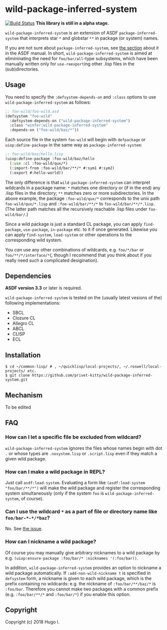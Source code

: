 # wild-package-inferred-system

[![Build Status](https://api.travis-ci.org/privet-kitty/wild-package-inferred-system.svg?branch=master)](https://travis-ci.org/privet-kitty/wild-package-inferred-system/) **This library is still in a alpha stage.**

`wild-package-inferred-system` is an extension of ASDF `package-inferred-system` that interprets star `*` and globstar `**` in package (or system) names.

If you are not sure about `package-inferred-system`, see [the section](https://common-lisp.net/project/asdf/asdf/The-package_002dinferred_002dsystem-extension.html) about it in the ASDF manual. In short, `wild-package-inferred-system` is aimed at elimininating the need for `foo/bar/all`-type subsystems, which have been manually written only for `use-reexport`ing other .lisp files in the (sub)directories.

## Usage
You need to specify the `:defsystem-depends-on` and `:class` options to use `wild-package-inferred-system` as follows:

```lisp
;; foo-wild/foo-wild.asd
(defsystem "foo-wild"
  :defsystem-depends-on ("wild-package-inferred-system")
  :class "winfer:wild-package-inferred-system"
  :depends-on ("foo-wild/baz/*"))
```

Each source file in the system `foo-wild` will begin with `defpackage` or `uiop:define-package` in the same way as `package-inferred-system`:

```lisp
;; foo-wild/baz/hello.lisp
(uiop:define-package :foo-wild/baz/hello
  (:use :cl :foo-wild/qux/*)
  (:import-from :foo-wild/bar/**/* #:sym1 #:sym2)
  (:export #:hello-world))
```

The only difference is that `wild-package-inferred-system` can interpret wildcards in a package name: `*` matches one directory or (if in the end) any .lisp files in the directory; `**` matches zero or more subdirectories. In the above example, the package `:foo-wild/qux/*` corresponds to the unix path `foo-wild/qux/*.lisp` and `:foo-wild/bar/**/*` to `foo-wild/bar/**/*.lisp`. (The latter path matches all the recursively reachable .lisp files under `foo-wild/bar/`.) 

Since a wild package is just a standard CL package, you can apply `find-package`, `use-package`, `in-package` etc. to it if once generated. Likewise you can apply `find-system`, `load-system` or other operations to the corresponding wild system.

You _can_ use any other combinations of wildcards, e.g. `foo/*/bar` or `foo/**/*/interface/*`(, though I recommend that you think about if you really need such a complicated desigination).

## Dependencies
**ASDF version 3.3** or later is required.

`wild-package-inferred-system` is tested on the (usually latest vesions of the) following implementations:
- SBCL
- Clozure CL
- Allegro CL
- ABCL
- CLISP
- ECL

## Installation
```
$ cd ~/common-lisp/ # , ~/quicklisp/local-projects/, ~/.roswell/local-projects/ etc.
$ git clone https://github.com/privet-kitty/wild-package-inferred-system.git
```

## Mechanism
To be edited

## FAQ
### How can I let a specific file be excluded from wildcard?
`wild-package-inferred-system` ignores the files whose names begin with dot `.` or whose types are `.nosystem.lisp` or `.script.lisp` even if they match a given wild package.

### How can I make a wild package in REPL?
Just call `asdf:load-system`. Evaluating a form like `(asdf:load-system "foo/bar/**/*")` will make the wild package and register the corresponding system simultaneously (only if the system `foo` is `wild-package-inferred-system`, of course).

### Can I use the wildcard `*` as a part of file or directory name like `foo/bar-*-*/*baz`?
No. See [the issue](https://github.com/privet-kitty/wild-package-inferred-system/issues/1).

### How can I nickname a wild package?
Of course you may manually give arbitrary nicknames to a wild package by e.g. `(uiop:ensure-package :foo/bar/* :nicknames '(:foo/bar))`.

In addition, `wild-package-inferred-system` provides an option to nickname a wild package automatically. If `:add-non-wild-nickname t` is specified in `defsystem` form, a nickname is given to each wild package, which is the prefix containing no wildcards: e.g. the nickname of `:foo/bar/**/baz/*` is `:foo/bar`. Therefore you cannot make two packages with a common prefix (e.g. `:foo/bar/**/*` and `:foo/bar/*`) if you enable this option.

## Copyright
Copyright (c) 2018 Hugo I.
